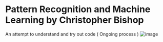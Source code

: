 # Pattern Recognition and Machine Learning by Christopher Bishop
An attempt to understand and try out code 
( Ongoing process )
![image](https://github.com/user-attachments/assets/8e8e8e3f-b69a-4c59-ae57-6e307e773212)

